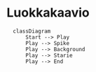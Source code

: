 # Luokkakaavio
```mermaid
  classDiagram
      Start --> Play
      Play --> Spike
      Play --> Background
      Play --> Starie
      Play --> End   
```
